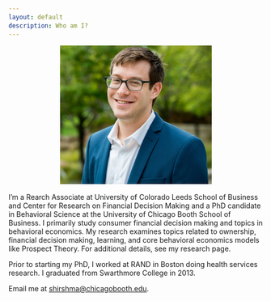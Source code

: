 ```yaml
---
layout: default
description: Who am I?
---
```


<p align="center"><img src="public/sdh_headshot copy.jpg" alt="headshot" width="300" ></p>

I’m a Rearch Associate at University of Colorado Leeds School of Business and Center for Research on Financial Decision Making and a PhD candidate in Behavioral Science at the University of Chicago Booth School of Business. I primarily study consumer financial decision making and topics in behavioral economics. My research examines topics related to ownership, financial decision making, learning, and core behavioral economics models like Prospect Theory. For additional details, see my research page. 

<p> Prior to starting my PhD, I worked at RAND in Boston doing health services research. I graduated from Swarthmore College in 2013. 

<p>
Email me at <a href="mailto:shirshma@chicagobooth.edu">shirshma@chicagobooth.edu</a>.

